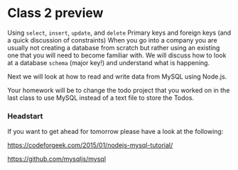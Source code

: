 # Class 2 preview 

Using `select`, `insert`, `update`, and `delete`
Primary keys and foreign keys (and a quick discussion of constraints)
When you go into a company you are usually not creating a database from scratch but rather using an existing one that you will need to become familiar with. 
We will discuss how to look at a database `schema` (major key!) and understand what is happening. 

Next we will look at how to read and write data from MySQL using  Node.js. 

Your homework will be to change the todo project that you worked on in the last class to use MySQL instead of a text file to store the Todos. 

### Headstart 
If you want to get ahead for tomorrow please have a look at the following:

https://codeforgeek.com/2015/01/nodejs-mysql-tutorial/

https://github.com/mysqljs/mysql


